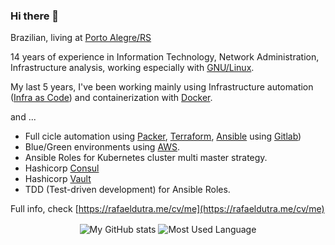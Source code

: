 ### Hi there 👋

Brazilian, living at <a href="https://goo.gl/maps/La8zQp6nXjp" target="_blank">Porto Alegre/RS</a>

14 years of experience in Information Technology, Network Administration, Infrastructure analysis, working especially with [GNU/Linux](https://www.gnu.org/gnu/linux-and-gnu.en.html).

My last 5 years, I've been working mainly using Infrastructure automation ([Infra as Code](https://en.wikipedia.org/wiki/Infrastructure_as_Code)) and containerization with [Docker](https://www.docker.com).

and ...

* Full cicle automation using [Packer](https://packer.io), [Terraform](https://terraform.io), [Ansible](https://www.ansible.com/) using [Gitlab](https://gitlab.com))
* Blue/Green environments using [AWS](https://aws.amazon.com/).
* Ansible Roles for Kubernetes cluster multi master strategy.
* Hashicorp [Consul](https://consul.io)
* Hashicorp [Vault](https://vaultproject.io)
* TDD (Test-driven development) for Ansible Roles.

Full info, check [https://rafaeldutra.me/cv/me](https://rafaeldutra.me/cv/me)

<p align="center">
    <img  align="center" src="https://github-readme-stats.vercel.app/api?username=raffaeldutra&count_private=true&show_icons=true&theme=onedark" alt="My GitHub stats"/>
    <img  align="center" src="https://github-readme-stats.vercel.app/api/top-langs/?username=raffaeldutra&langs_count=10&layout=compact&theme=onedark" alt="Most Used Language"/>
</p>
